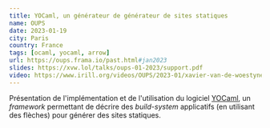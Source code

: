 ```yaml
---
title: YOCaml, un générateur de générateur de sites statiques
name: OUPS
date: 2023-01-19
city: Paris
country: France
tags: [ocaml, yocaml, arrow]
url: https://oups.frama.io/past.html#jan2023
slides: https://xvw.lol/talks/oups-01-2023/support.pdf
video: https://www.irill.org/videos/OUPS/2023-01/xavier-van-de-woestyne.html
---
```


Présentation de l'implémentation et de l'utilisation du logiciel
[YOCaml](https://github.com/xhtmlboi/yocaml), un _framework_
permettant de décrire des _build-system_ applicatifs (en utilisant des
flèches) pour générer des sites statiques.
